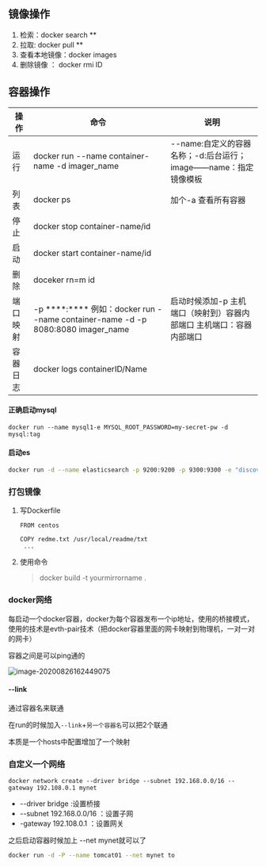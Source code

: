 ## 镜像操作

1. 检索：docker search **
2. 拉取: docker pull **
3. 查看本地镜像：docker images
4. 删除镜像 ： docker rmi ID

## 容器操作

| 操作     | 命令                                                         | 说明                                                         |
| -------- | ------------------------------------------------------------ | ------------------------------------------------------------ |
| 运行     | docker run --name container-name -d imager_name              | --name:自定义的容器名称；-d:后台运行；image——name：指定镜像模板 |
| 列表     | docker ps                                                    | 加个-a 查看所有容器                                          |
| 停止     | docker stop container-name/id                                |                                                              |
| 启动     | docker start container-name/id                               |                                                              |
| 删除     | doceker rn=m id                                              |                                                              |
| 端口映射 | -p \*\*\*\*:\*\*\*\*   例如：docker run --name container-name -d -p 8080:8080 imager_name | 启动时候添加-p 主机端口（映射到）容器内部端口 主机端口：容器内部端口 |
| 容器日志 | docker logs containerID/Name                                 |                                                              |

#### 正确启动mysql

```shell
docker run --name mysql1-e MYSQL_ROOT_PASSWORD=my-secret-pw -d mysql:tag
```

#### 启动es

```bash
docker run -d --name elasticsearch -p 9200:9200 -p 9300:9300 -e "discoverytype =single-node" elasticseach
```

### 打包镜像

1. 写Dockerfile

   ```ba
   FROM centos
   
   COPY redme.txt /usr/local/readme/txt
    ...
   ```

2. 使用命令

   > docker build -t yourmirrorname .

### docker网络

每启动一个docker容器，docker为每个容器发布一个ip地址，使用的桥接模式，使用的技术是evth-pair技术（把docker容器里面的网卡映射到物理机，一对一对的网卡）

容器之间是可以ping通的

![image-20200826162449075](C:\Users\admin\AppData\Roaming\Typora\typora-user-images\image-20200826162449075.png)

#### --link

通过容器名来联通

在run的时候加入`--link`+`另一个容器名`可以把2个联通

本质是一个hosts中配置增加了一个映射

###  自定义一个网络

```shell
docker network create --driver bridge --subnet 192.168.0.0/16 --gateway 192.108.0.1 mynet
```

+ --driver bridge :设置桥接
+  --subnet 192.168.0.0/16 ：设置子网
+ -gateway 192.108.0.1 ：设置网关

之后启动容器时候加上 --net mynet就可以了

```bash
docker run -d -P --name tomcat01 --net mynet to 
```


